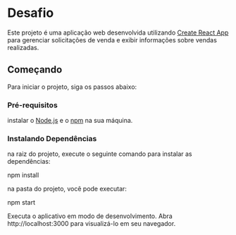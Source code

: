 # Desafio 

Este projeto é uma aplicação web desenvolvida utilizando [Create React App](https://github.com/facebook/create-react-app) para gerenciar solicitações de venda e exibir informações sobre vendas realizadas.

## Começando

Para iniciar o projeto, siga os passos abaixo:

### Pré-requisitos

instalar o [Node.js](https://nodejs.org/) e o [npm](https://www.npmjs.com/) na sua máquina.

### Instalando Dependências

na raiz do projeto, execute o seguinte comando para instalar as dependências:

npm install

na pasta do projeto, você pode executar:

npm start

Executa o aplicativo em modo de desenvolvimento.
Abra http://localhost:3000 para visualizá-lo em seu navegador.
```bash
